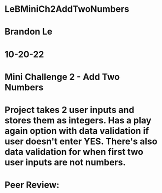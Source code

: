 # LeBMiniCh2AddTwoNumbers
# Brandon Le
# 10-20-22
# Mini Challenge 2 - Add Two Numbers
# Project takes 2 user inputs and stores them as integers. Has a play again option with data validation if user doesn't enter YES. There's also data validation for when first two user inputs are not numbers.


# Peer Review:
